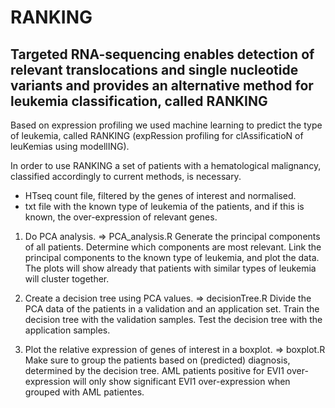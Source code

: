 # RANKING
## Targeted RNA-sequencing enables detection of relevant translocations and single nucleotide variants and provides an alternative method for leukemia classification, called RANKING

Based on expression profiling we used machine learning to predict the type of leukemia, called RANKING (expRession profiling for clAssificatioN of leuKemias using modellING).

In order to use RANKING a set of patients with a  hematological malignancy, classified accordingly to current methods, is necessary.
* HTseq count file, filtered by the genes of interest and normalised.
* txt file with the known type of leukemia of the patients, and if this is known, the over-expression of relevant genes.  
 

1. Do PCA analysis. => PCA_analysis.R
Generate the principal components of all patients. Determine which components are most relevant. Link the principal components to the known type of leukemia, and plot the data. The plots will show already that patients with similar types of leukemia will cluster together.

2. Create a decision tree using PCA values. => decisionTree.R
Divide the PCA data of the patients in a validation and an application set. Train the decision tree with the validation samples. Test the decision tree with the application samples.

3. Plot the relative expression of genes of interest in a boxplot. => boxplot.R
Make sure to group the patients based on (predicted) diagnosis, determined by the decision tree.
AML patients positive for EVI1 over-expression will only show significant EVI1 over-expression when grouped with AML patientes.
